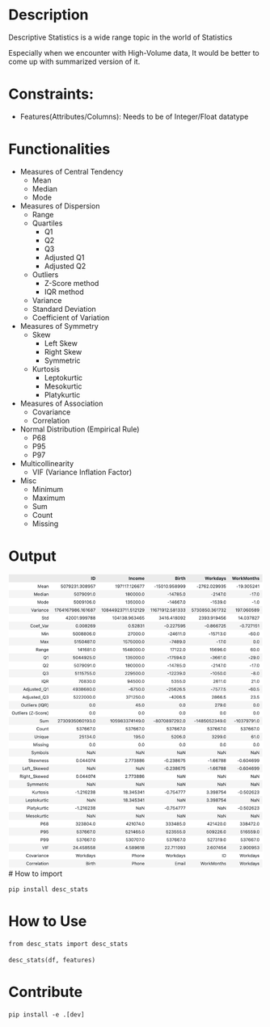 # Description

Descriptive Statistics is a wide range topic in the world of Statistics

Especially when we encounter with High-Volume data, It would be better to come up with summarized version of it.

# Constraints:

- Features(Attributes/Columns): Needs to be of Integer/Float datatype

# Functionalities

- Measures of Central Tendency
  - Mean
  - Median
  - Mode
- Measures of Dispersion
  - Range
  - Quartiles
    - Q1
    - Q2
    - Q3
    - Adjusted Q1
    - Adjusted Q2
  - Outliers
    - Z-Score method
    - IQR method
  - Variance
  - Standard Deviation
  - Coefficient of Variation
- Measures of Symmetry
  - Skew
    - Left Skew
    - Right Skew
    - Symmetric
  - Kurtosis
    - Leptokurtic
    - Mesokurtic
    - Platykurtic
- Measures of Association
  - Covariance
  - Correlation
- Normal Distribution (Empirical Rule)
  - P68
  - P95
  - P97
- Multicollinearity
  - VIF (Variance Inflation Factor)
- Misc
  - Minimum
  - Maximum
  - Sum
  - Count
  - Missing

# Output
<div>
  <img src='./snaps/Desc_stats.png'>
</div>
# How to import

    pip install desc_stats

# How to Use

    from desc_stats import desc_stats

    desc_stats(df, features)

# Contribute

    pip install -e .[dev]

